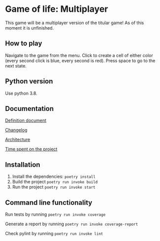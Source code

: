 # Game of life: Multiplayer
This game will be a multiplayer version of the titular game! As of this moment it is unfinished.

## How to play
Navigate to the game from the menu. Click to create a cell of either color (every second click is blue, every second is red). Press space to go to the next state.

## Python version 
Use python 3.8.

## Documentation
[Definition document](./documentation/definition.md) 


[Changelog](./documentation/changelog.md)


[Architecture](./documentation/architecture.md)


[Time spent on the project](./documentation/hours-spent.md)


## Installation

1. Install the dependencies:
`poetry install`
2. Build the project
`poetry run invoke build`
3. Run the project
`poetry run invoke start`

## Command line functionality
Run tests by running `poetry run invoke coverage`

Generate a report by running `poetry run invoke coverage-report`

Check pylint by running `poetry run invoke lint`
